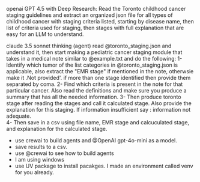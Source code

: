 
openai GPT 4.5 with Deep Research: Read the Toronto childhood cancer staging guidelines and extract an organized json file for all types of childhood cancer with staging criteria listed, starting by disease name, then list of criteria used for staging, then stages with full explanation that are easy for an LLM to understand.

claude 3.5 sonnet thinking (agent) read @toronto_staging.json and understand it, then start making a pediatric cancer staging module that takes in a medical note similar to @example.txt and do the following:
1- Identify which tumor of the list categories in @toronto_staging.json is applicable, also extract the "EMR stage" if mentioned in the note, otherwsie make it .Not provided'.    if more than one stage identified then provide them separated by coma.
2- Find which criteria is present in the note for that particular cancer.  Also read the definitions and make sure you produce a summary that has all the needed information.
3- Then produce toronto stage after reading the stages and call it calculated stage.  Also provide the explanation for this staging.  If information insufficient say : information not adequate.  
4- Then save in a csv using file name, EMR stage and calcuculated stage, and explanation for the calculated stage.

*  use crewai to build agents and @OpenAI gpt-4o-mini as a model.
* save results to a csv.
* use  @crewai to see how to build agents
*  I am using windows
* use UV package to install pacakges. I made an environment called venv for you already.